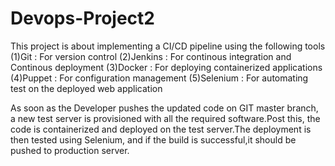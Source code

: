 # Devops-Project2
This project is about implementing a CI/CD pipeline using the following tools                       
(1)Git : For version control (2)Jenkins : For continous integration and Continous deployment (3)Docker : For deploying containerized applications (4)Puppet : For configuration management (5)Selenium : For automating test on the deployed web application


As soon as the Developer pushes the updated code on GIT master branch, a new test server is provisioned with all the required software.Post this, the code is containerized and deployed on the test server.The deployment is then tested using Selenium, and if the build is successful,it should be pushed to production server.
